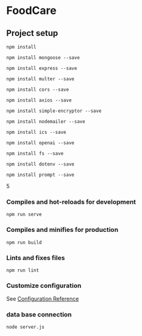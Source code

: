 # FoodCare

## Project setup
```
npm install

npm install mongoose --save

npm install express --save

npm install multer --save

npm install cors --save

npm install axios --save

npm install simple-encryptor --save

npm install nodemailer --save

npm install ics --save

npm install openai --save

npm install fs --save

npm install dotenv --save

npm install prompt --save
```
5
### Compiles and hot-reloads for development
```
npm run serve
```

### Compiles and minifies for production
```
npm run build
```

### Lints and fixes files
```
npm run lint
```

### Customize configuration
See [Configuration Reference](https://cli.vuejs.org/config/)

### data base connection
```
node server.js
```



